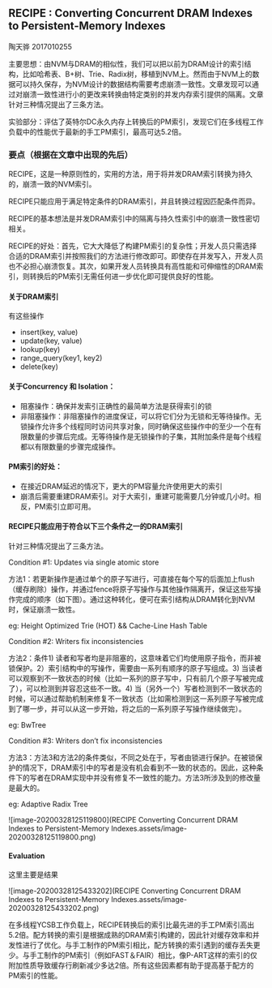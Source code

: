 ## RECIPE : Converting Concurrent DRAM Indexes to Persistent-Memory Indexes

陶天骅 2017010255

主要思想：由NVM与DRAM的相似性，我们可以把以前为DRAM设计的索引结构，比如哈希表、B+树、Trie、Radix树，移植到NVM上。然而由于NVM上的数据可以持久保存，为NVM设计的数据结构需要考虑崩溃一致性。文章发现可以通过对崩溃一致性进行小的更改来转换由特定类别的并发内存索引提供的隔离。文章针对三种情况提出了三条方法。

实验部分：评估了英特尔DC永久内存上转换后的PM索引，发现它们在多线程工作负载中的性能优于最新的手工PM索引，最高可达5.2倍。

### 要点（根据在文章中出现的先后）

RECIPE，这是一种原则性的，实用的方法，用于将并发DRAM索引转换为持久的，崩溃一致的NVM索引。

RECIPE只能应用于满足特定条件的DRAM索引，并且转换过程因匹配条件而异。

RECIPE的基本想法是并发DRAM索引中的隔离与持久性索引中的崩溃一致性密切相关。

RECIPE的好处：首先，它大大降低了构建PM索引的复杂性；开发人员只需选择合适的DRAM索引并按照我们的方法进行修改即可。即使存在并发写入，开发人员也不必担心崩溃恢复。其次，如果开发人员转换具有高性能和可伸缩性的DRAM索引，则转换后的PM索引无需任何进一步优化即可提供良好的性能。

#### 关于DRAM索引

有这些操作

- insert(key, value)
- update(key, value)
- lookup(key)
- range_query(key1, key2)
- delete(key)

#### 关于Concurrency 和 Isolation：

- 阻塞操作：确保并发索引正确性的最简单方法是获得索引的锁
- 非阻塞操作：非阻塞操作的进度保证，可以将它们分为无锁和无等待操作。无锁操作允许多个线程同时访问共享对象，同时确保这些操作中的至少一个在有限数量的步骤后完成。无等待操作是无锁操作的子集，其附加条件是每个线程都以有限数量的步骤完成操作。

#### PM索引的好处：

- 在接近DRAM延迟的情况下，更大的PM容量允许使用更大的索引
- 崩溃后需要重建DRAM索引。对于大索引，重建可能需要几分钟或几小时。相反，PM索引立即可用。

#### RECIPE只能应用于符合以下三个条件之一的DRAM索引

针对三种情况提出了三条方法。

Condition #1: Updates via single atomic store

方法1：若更新操作是通过单个的原子写进行，可直接在每个写的后面加上flush（缓存刷除）操作，并通过fence将原子写操作与其他操作隔离开，保证这些写操作完成的顺序（如下图）。通过这种转化，便可在索引结构从DRAM转化到NVM时，保证崩溃一致性。

eg: Height Optimized Trie (HOT) && Cache-Line Hash Table

Condition #2: Writers fix inconsistencies

方法2：条件1)  读者和写者均是非阻塞的，这意味着它们均使用原子指令，而非被锁保护。2）索引结构中的写操作，需要由一系列有顺序的原子写组成。3)  当读者可以观察到不一致状态的时候（比如一系列的原子写中，只有前几个原子写被完成了），可以检测到并容忍这些不一致。4)  当（另外一个）写者检测到不一致状态的时候，可以通过帮助机制来修复不一致状态（比如需检测到这一系列原子写被完成到了哪一步，并可以从这一步开始，将之后的一系列原子写操作继续做完）。

eg: BwTree

Condition #3: Writers don’t fix inconsistencies

方法3：方法3和方法2的条件类似，不同之处在于，写者由锁进行保护。在被锁保护的情况下，DRAM索引中的写者是没有机会看到不一致的状态的。因此，这种条件下的写者在DRAM实现中并没有修复不一致性的能力。方法3所涉及到的修改量是最大的。

eg: Adaptive Radix Tree

![image-20200328125119800](RECIPE  Converting Concurrent DRAM Indexes to Persistent-Memory Indexes.assets/image-20200328125119800.png)

#### Evaluation

这里主要是结果

![image-20200328125433202](RECIPE  Converting Concurrent DRAM Indexes to Persistent-Memory Indexes.assets/image-20200328125433202.png)

在多线程YCSB工作负载上，RECIPE转换后的索引比最先进的手工PM索引高出5.2倍。配方转换的索引是根据成熟的DRAM索引构建的，因此针对缓存效率和并发性进行了优化。与手工制作的PM索引相比，配方转换的索引遇到的缓存丢失更少。与手工制作的PM索引（例如FAST＆FAIR）相比，像P-ART这样的索引的仅附加性质导致缓存行刷新减少多达2倍。所有这些因素都有助于提高基于配方的PM索引的性能。

